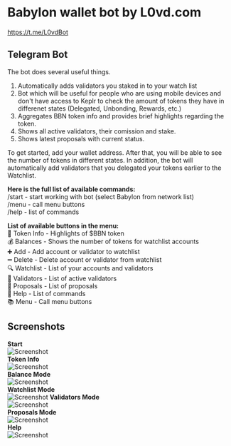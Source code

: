 # Babylon wallet bot by L0vd.com

https://t.me/L0vdBot

## Telegram Bot
The bot does several useful things.
1. Automatically adds validators you staked in to your watch list
2. Bot which will be useful for people who are using mobile devices and don't have access to Keplr to check the amount of tokens they have in differenet states (Delegated, Unbonding, Rewards, etc.)
3. Aggregates BBN token info and provides brief highlights regarding the token.
4. Shows all active validators, their comission and stake.
5. Shows latest proposals with current status.

To get started, add your wallet address. After that, you will be able to see the number of tokens in different states. In addition, the bot will automatically add validators that you delegated your tokens earlier to the Watchlist.

**Here is the full list of available commands:**  
/start - start working with bot (select Babylon from network list)  
/menu - call menu buttons  
/help - list of commands  

**List of available buttons in the menu:**  
💎 Token Info - Highlights of $BBN token  
💰 Balances - Shows the number of tokens for watchlist accounts  
➕ Add - Add account or validator to watchlist  
➖ Delete - Delete account or validator from watchlist  
🔍 Watchlist - List of your accounts and validators  
👷 Validators - List of active validators  
📢 Proposals - List of proposals  
📂 Help - List of commands  
📚 Menu - Call menu buttons  


## Screenshots
**Start**  
![Screenshot](https://github.com/L0vd/screenshots/blob/main/Babylon/start.png)  
**Token Info**  
![Screenshot](https://github.com/L0vd/screenshots/blob/main/Babylon/token_info.png?raw=true)  
**Balance Mode**  
![Screenshot](https://github.com/L0vd/screenshots/blob/main/Babylon/balance.png?raw=true)  
**Watchlist Mode**  
![Screenshot](https://github.com/L0vd/screenshots/blob/main/Babylon/watchlist.png?raw=true) 
**Validators Mode**  
![Screenshot](https://github.com/L0vd/screenshots/blob/main/Babylon/validators.png)  
**Proposals Mode**  
![Screenshot](https://github.com/L0vd/screenshots/blob/main/Babylon/proposals.png?raw=true)  
**Help**  
![Screenshot](https://github.com/L0vd/screenshots/blob/main/Babylon/help.png?raw=true)
